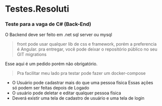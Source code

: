# Testes.Resoluti
### Teste para a vaga de C# (Back-End)


O Backend deve ser feito em .net sql server ou mysql
> front pode usar qualquer lib de css e framework, porém a preferencia é Angular.
> pra entregar, você pode deixar o repositório público no seu GIT
> migrations

Esse aqui é um pedido porém não obrigatório.
> Pra facilitar meu lado pra testar pode fazer um docker-compose



- O Usuário pode cadastrar mais do que uma pessoa física
Essas ações só podem ser feitas depois de Logado
- O usuário pode deletar e editar qualquer pessoa física
- Deverá existir uma tela de cadastro de usuário e uma tela de login
